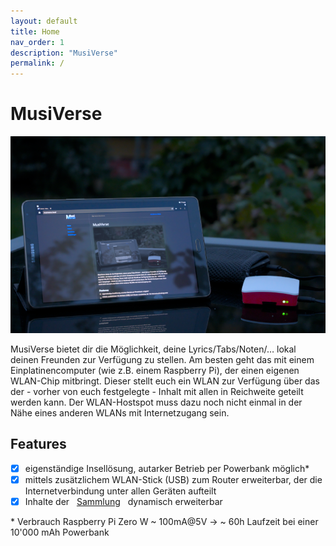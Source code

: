 ```yaml
---
layout: default
title: Home
nav_order: 1
description: "MusiVerse"
permalink: /
---
```


# MusiVerse

![](/assets/images/musiverse.png)

MusiVerse bietet dir die Möglichkeit, deine Lyrics/Tabs/Noten/… lokal deinen Freunden zur Verfügung zu stellen. Am besten geht das mit einem Einplatinencomputer (wie z.B. einem Raspberry Pi), der einen eigenen WLAN-Chip mitbringt. Dieser stellt euch ein WLAN zur Verfügung über das der - vorher von euch festgelegte - Inhalt mit allen in Reichweite geteilt werden kann. Der WLAN-Hostspot muss dazu noch nicht einmal in der Nähe eines anderen WLANs mit Internetzugang sein.

## Features

- [x] eigenständige Insellösung, autarker Betrieb per Powerbank möglich\*
- [x] mittels zusätzlichem WLAN-Stick (USB) zum Router erweiterbar, der die Internetverbindung unter allen Geräten aufteilt
- [x] Inhalte der &nbsp; [Sammlung](./Sammlung) &nbsp; dynamisch erweiterbar

\* Verbrauch Raspberry Pi Zero W ~ 100mA@5V → ~ 60h Laufzeit bei einer 10'000 mAh Powerbank
